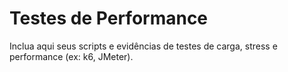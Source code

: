 # Testes de Performance

Inclua aqui seus scripts e evidências de testes de carga, stress e performance (ex: k6, JMeter).
